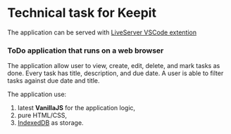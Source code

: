 # Technical task for Keepit
The application can be served with [LiveServer VSCode extention](https://marketplace.visualstudio.com/items?itemName=ritwickdey.LiveServer)

### ToDo application that runs on a web browser

The application allow user to view, create, edit, delete, and mark tasks as done. Every task has title, description, and due date. A user is able to filter tasks against due date and title.

The application use:
1. latest **VanillaJS** for the application logic,
2. pure HTML/CSS,
3. [IndexedDB](https://developer.mozilla.org/en-US/docs/Web/API/IndexedDB_API) as storage.
